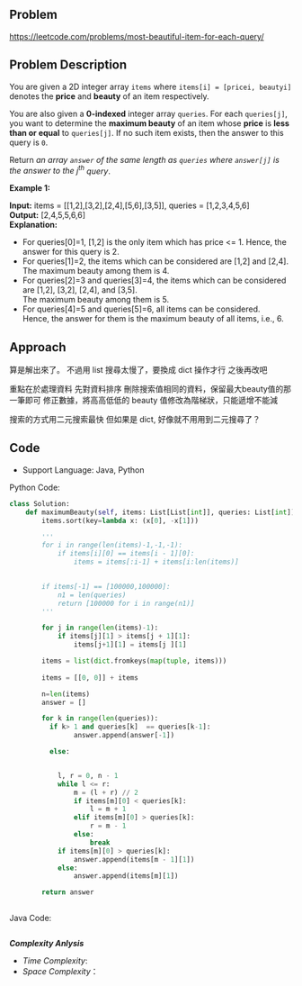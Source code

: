 ## Problem

https://leetcode.com/problems/most-beautiful-item-for-each-query/

## Problem Description

You are given a 2D integer array `items` where `items[i] = [pricei, beautyi]` denotes the **price** and **beauty** of an item respectively.

You are also given a **0-indexed** integer array `queries`. For each `queries[j]`, you want to determine the **maximum beauty**
of an item whose **price** is **less than or equal** to `queries[j]`. If no such item exists, then the answer to this query is `0`.

Return *an array `answer` of the same length as `queries` where `answer[j]` is the answer to the* $j^{th}$ *query*.

 

**Example 1:**

**Input:** items = [[1,2],[3,2],[2,4],[5,6],[3,5]], queries = [1,2,3,4,5,6]  <br>
**Output:** [2,4,5,5,6,6]  <br>
**Explanation:**  <br>
- For queries[0]=1, [1,2] is the only item which has price <= 1. Hence, the answer for this query is 2.  <br>
- For queries[1]=2, the items which can be considered are [1,2] and [2,4].   <br>
  The maximum beauty among them is 4.  <br>
- For queries[2]=3 and queries[3]=4, the items which can be considered are [1,2], [3,2], [2,4], and [3,5].  <br>
  The maximum beauty among them is 5.  <br>
- For queries[4]=5 and queries[5]=6, all items can be considered.  <br>
  Hence, the answer for them is the maximum beauty of all items, i.e., 6.



## Approach
算是解出來了。
不過用 list 搜尋太慢了，要換成 dict 操作才行
之後再改吧

重點在於處理資料
先對資料排序
刪除搜索值相同的資料，保留最大beauty值的那一筆即可
修正數據，將高高低低的 beauty 值修改為階梯狀，只能遞增不能減

搜索的方式用二元搜索最快
但如果是 dict, 好像就不用用到二元搜尋了？


## Code

- Support Language: Java, Python

Python Code:

```py
class Solution:
    def maximumBeauty(self, items: List[List[int]], queries: List[int]) -> List[int]:
        items.sort(key=lambda x: (x[0], -x[1]))

        '''
        for i in range(len(items)-1,-1,-1):
            if items[i][0] == items[i - 1][0]:
                items = items[:i-1] + items[i:len(items)]
        

        if items[-1] == [100000,100000]:
            n1 = len(queries)
            return [100000 for i in range(n1)]
        '''

        for j in range(len(items)-1):
            if items[j][1] > items[j + 1][1]:
                items[j+1][1] = items[j ][1]

        items = list(dict.fromkeys(map(tuple, items)))
            
        items = [[0, 0]] + items

        n=len(items)
        answer = []

        for k in range(len(queries)):
          if k> 1 and queries[k]  == queries[k-1]:
                answer.append(answer[-1])

          else:


            l, r = 0, n - 1
            while l <= r:
                m = (l + r) // 2
                if items[m][0] < queries[k]:
                    l = m + 1
                elif items[m][0] > queries[k]:
                    r = m - 1
                else:
                    break
            if items[m][0] > queries[k]:
                answer.append(items[m - 1][1])
            else:
                answer.append(items[m][1])

        return answer
        
```

Java Code:

```

```

**_Complexity Anlysis_**

- _Time Complexity_: 
- _Space Complexity_：
